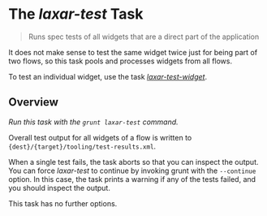 # The *laxar-test* Task

> Runs spec tests of all widgets that are a direct part of the application

It does not make sense to test the same widget twice just for being part of two flows, so this task pools and processes widgets from all flows.

To test an individual widget, use the task [*laxar-test-widget*](laxar-test-widget.md).


## Overview

*Run this task with the `grunt laxar-test` command.*

Overall test output for all widgets of a flow is written to `{dest}/{target}/tooling/test-results.xml`.

When a single test fails, the task aborts so that you can inspect the output.
You can force *laxar-test* to continue by invoking grunt with the `--continue` option.
In this case, the task prints a warning if any of the tests failed, and you should inspect the output.

This task has no further options.
